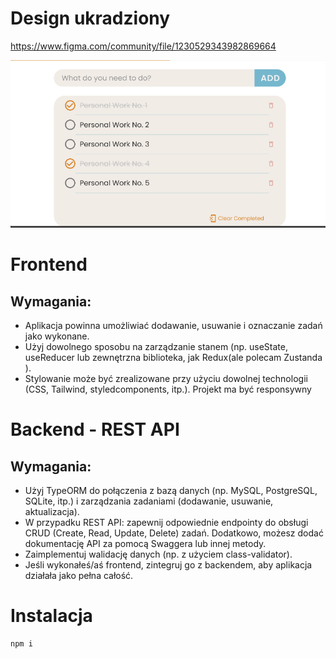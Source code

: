 # Design ukradziony

https://www.figma.com/community/file/1230529343982869664

![alt text](image.png)

# Frontend

## Wymagania:

- Aplikacja powinna umożliwiać dodawanie, usuwanie i oznaczanie zadań jako wykonane.
- Użyj dowolnego sposobu na zarządzanie stanem (np. useState, useReducer lub zewnętrzna
  biblioteka, jak Redux(ale polecam Zustanda ).
- Stylowanie może być zrealizowane przy użyciu dowolnej technologii (CSS, Tailwind, styledcomponents, itp.).
  Projekt ma być responsywny

# Backend - REST API

## Wymagania:

- Użyj TypeORM do połączenia z bazą danych (np. MySQL, PostgreSQL, SQLite, itp.) i
  zarządzania zadaniami (dodawanie, usuwanie, aktualizacja).
- W przypadku REST API: zapewnij odpowiednie endpointy do obsługi CRUD (Create, Read,
  Update, Delete) zadań. Dodatkowo, możesz dodać dokumentację API za pomocą Swaggera
  lub innej metody.
- Zaimplementuj walidację danych (np. z użyciem class-validator).
- Jeśli wykonałeś/aś frontend, zintegruj go z backendem, aby aplikacja działała jako pełna
  całość.

# Instalacja

```bash
npm i
```
